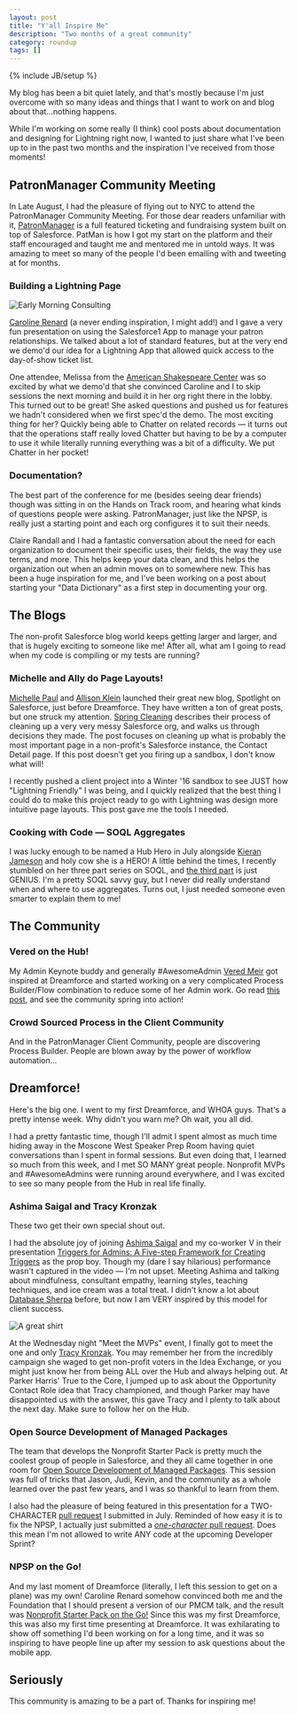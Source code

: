 ```yaml
---
layout: post
title: "Y'all Inspire Me"
description: "Two months of a great community"
category: roundup
tags: []
---
```

{% include JB/setup %}

My blog has been a bit quiet lately, and that's mostly because I'm just overcome with so many ideas and things that I want to work on and blog about that...nothing happens.

While I'm working on some really (I think) cool posts about documentation and designing for Lightning right now, I wanted to just share what I've been up to in the past two months and the inspiration I've received from those moments!

## PatronManager Community Meeting
In Late August, I had the pleasure of flying out to NYC to attend the PatronManager Community Meeting. For those dear readers unfamiliar with it, [PatronManager](http://patrontechnology.com) is a full featured ticketing and fundraising system built on top of Salesforce. PatMan is how I got my start on the platform and their staff encouraged and taught me and mentored me in untold ways. It was amazing to meet so many of the people I'd been emailing with and tweeting at for months.
### Building a Lightning Page
![Early Morning Consulting](https://pbs.twimg.com/media/CNg14VPW8AAxZ_L.jpg "Building the App")

[Caroline Renard](http://twitter.com/cprenard) (a never ending inspiration, I might add!) and I gave a very fun presentation on using the Salesforce1 App to manage your patron relationships. We talked about a lot of standard features, but at the very end we demo'd our idea for a Lightning App that allowed quick access to the day-of-show ticket list. 

One attendee, Melissa from the [American Shakespeare Center](http://www.americanshakespearecenter.com/) was so excited by what we demo'd that she convinced Caroline and I to skip sessions the next morning and build it in her org right there in the lobby. This turned out to be great! She asked questions and pushed us for features we hadn't considered when we first spec'd the demo. The most exciting thing for her? Quickly being able to Chatter on related records &mdash; it turns out that the operations staff really loved Chatter but having to be by a computer to use it while literally running everything was a bit of a difficulty. We put Chatter in her pocket!
### Documentation?
The best part of the conference for me (besides seeing dear friends) though was sitting in on the Hands on Track room, and hearing what kinds of questions people were asking. PatronManager, just like the NPSP, is really just a starting point and each org configures it to suit their needs. 

Claire Randall and I had a fantastic conversation about the need for each organization to document their specific uses, their fields, the way they use terms, and more. This helps keep your data clean, and this helps the organization out when an admin moves on to somewhere new. This has been a huge inspiration for me, and I've been working on a post about starting your "Data Dictionary" as a first step in documenting your org. 

## The Blogs
The non-profit Salesforce blog world keeps getting larger and larger, and that is hugely exciting to someone like me! After all, what am I going to read when my code is compiling or my tests are running?
### Michelle and Ally do Page Layouts!
[Michelle Paul](https://twitter.com/fuzzydinosaur) and [Allison Klein](https://twitter.com/nyalli) launched their great new blog, Spotlight on Salesforce, just before Dreamforce. They have written a ton of great posts, but one struck my attention. [Spring Cleaning](http://www.spotlightonsalesforce.com/blog/2015/8/7/cleaning-up-fields-on-a-contact-record-need-better-title) describes their process of cleaning up a very very messy Salesforce org, and walks us through decisions they made. The post focuses on cleaning up what is probably the most important page in a non-profit's Salesforce instance, the Contact Detail page. If this post doesn't get you firing up a sandbox, I don't know what will!

I recently pushed a client project into a Winter '16 sandbox to see JUST how "Lightning Friendly" I was being, and I quickly realized that the best thing I could do to make this project ready to go with Lightning was design more intuitive page layouts. This post gave me the tools I needed.
### Cooking with Code &mdash; SOQL Aggregates
I was lucky enough to be named a Hub Hero in July alongside [Kieran Jameson](https://twitter.com/kierenjameson) and holy cow she is a HERO! A little behind the times, I recently stumbled on her three part series on SOQL, and [the third part](http://womencodeheroes.com/2015/04/cooking-with-code-a-sweet-intro-to-soql-part-three/) is just GENIUS. I'm a pretty SOQL savvy guy, but I never did really understand when and where to use aggregates. Turns out, I just needed someone even smarter to explain them to me!

## The Community
### Vered on the Hub!
My Admin Keynote buddy and generally #AwesomeAdmin [Vered Meir](https://twitter.com/saltyfem) got inspired at Dreamforce and started working on a very complicated Process Builder/Flow combination to reduce some of her Admin work. Go read [this post](https://powerofus.force.com/0D58000002I4VUT), and see the community spring into action!
### Crowd Sourced Process in the Client Community
And in the PatronManager Client Community, people are discovering Process Builder. People are blown away by the power of workflow automation... 

## Dreamforce!
Here's the big one. I went to my first Dreamforce, and WHOA guys. That's a pretty intense week. Why didn't you warn me? Oh wait, you all did. 

I had a pretty fantastic time, though I'll admit I spent almost as much time hiding away in the Moscone West Speaker Prep Room having quiet conversations than I spent in formal sessions. But even doing that, I learned so much from this week, and I met SO MANY great people. Nonprofit MVPs and #AwesomeAdmins were running around everywhere, and I was excited to see so many people from the Hub in real life finally.

### Ashima Saigal and Tracy Kronzak
These two get their own special shout out. 

I had the absolute joy of joining [Ashima Saigal](http://twitter.com/ghandilover) and my co-worker V in their presentation [Triggers for Admins: A Five-step Framework for Creating Triggers](http://salesforce.vidyard.com/watch/Fj8YhFJhsRvM1RjjwGKC_g) as the prop boy. Though my (dare I say hilarious) performance wasn't captured in the video &mdash; I'm not upset. Meeting Ashima and talking about mindfulness, consultant empathy, learning styles, teaching techniques, and ice cream was a total treat. I didn't know a lot about [Database Sherpa](http://databasesherpa.com/) before, but now I am VERY inspired by this model for client success.

![A great shirt](https://pbs.twimg.com/media/CPJtFMHVAAAG1LG.jpg "my favorite shirt")

At the Wednesday night "Meet the MVPs" event, I finally got to meet the one and only [Tracy Kronzak](https://twitter.com/tracykronzak). You may remember her from the incredibly campaign she waged to get non-profit voters in the Idea Exchange, or you might just know her from being ALL over the Hub and always helping out. At Parker Harris' True to the Core, I jumped up to ask about the Opportunity Contact Role idea that Tracy championed, and though Parker may have disappointed us with the answer, this gave Tracy and I plenty to talk about the next day. Make sure to follow her on the Hub.

### Open Source Development of Managed Packages

The team that develops the Nonprofit Starter Pack is pretty much the coolest group of people in Salesforce, and they all came together in one room for [Open Source Development of Managed Packages](http://salesforce.vidyard.com/watch/Zseynwpk0fl4ENYxya3kPQ). This session was full of tricks that Jason, Judi, Kevin, and the community as a whole learned over the past few years, and I was so thankful to learn from them.

I also had the pleasure of being featured in this presentation for a TWO-CHARACTER [pull request](https://github.com/SalesforceFoundation/Cumulus/pull/1661) I submitted in July. Reminded of how easy it is to fix the NPSP, I actually just submitted a [*one-character* pull request](https://github.com/cdcarter/Cumulus/commit/be31cc4ee4e4a2681c330b8d9582e9babdde7eef). Does this mean I'm not allowed to write ANY code at the upcoming Developer Sprint?

### NPSP on the Go!

And my last moment of Dreamforce (literally, I left this session to get on a plane) was my own! Caroline Renard somehow convinced both me and the Foundation that I should present a version of our PMCM talk, and the result was [Nonprofit Starter Pack on the Go!](https://success.salesforce.com/Ev_Sessions?eventId=a1Q30000000DHQlEAO#/session/a2q30000001CIf7AAG) Since this was my first Dreamforce, this was also my first time presenting at Dreamforce. It was exhilarating to show off something I'd been working on for a long time, and it was so inspiring to have people line up after my session to ask questions about the mobile app.

## Seriously
This community is amazing to be a part of. Thanks for inspiring me!
